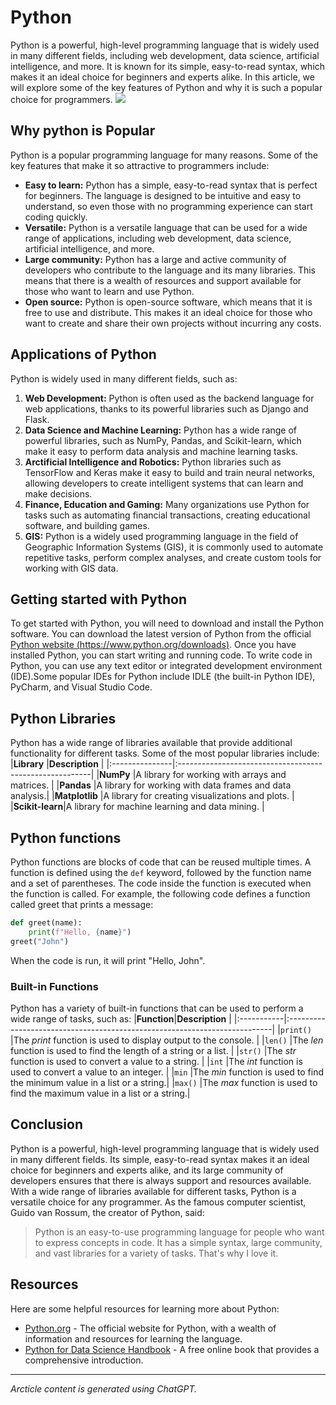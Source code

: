 # Python
Python is a powerful, high-level programming language that is widely used in many different fields, including web development, data science, artificial intelligence, and more. It is known for its simple, easy-to-read syntax, which makes it an ideal choice for beginners and experts alike. In this article, we will explore some of the key features of Python and why it is such a popular choice for programmers.
![](https://www.python.org/static/img/python-logo@2x.png)
## Why python is Popular
Python is a popular programming language for many reasons. Some of the key features that make it so attractive to programmers include:
- **Easy to learn:** Python has a simple, easy-to-read syntax that is perfect for beginners. The language is designed to be intuitive and easy to understand, so even those with no programming experience can start coding quickly.
- **Versatile:** Python is a versatile language that can be used for a wide range of applications, including web development, data science, artificial intelligence, and more.
- **Large community:** Python has a large and active community of developers who contribute to the language and its many libraries. This means that there is a wealth of resources and support available for those who want to learn and use Python.
- **Open source:** Python is open-source software, which means that it is free to use and distribute. This makes it an ideal choice for those who want to create and share their own projects without incurring any costs.
## Applications of Python
Python is widely used in many different fields, such as:
1. **Web Development:** Python is often used as the backend language for web applications, thanks to its powerful libraries such as Django and Flask.
2. **Data Science and Machine Learning:** Python has a wide range of powerful libraries, such as NumPy, Pandas, and Scikit-learn, which make it easy to perform data analysis and machine learning tasks.
3. **Arctificial Intelligence and Robotics:** Python libraries such as TensorFlow and Keras make it easy to build and train neural networks, allowing developers to create intelligent systems that can learn and make decisions.
4. **Finance, Education and Gaming:** Many organizations use Python for tasks such as automating financial transactions, creating educational software, and building games.
5. **GIS:** Python is a widely used programming language in the field of Geographic Information Systems (GIS), it is commonly used to automate repetitive tasks, perform complex analyses, and create custom tools for working with GIS data.
## Getting started with Python
To get started with Python, you will need to download and install the Python software. You can download the latest version of Python from the official [Python website (https://www.python.org/downloads)](https://www.python.org/downloads). Once you have installed Python, you can start writing and running code.
To write code in Python, you can use any text editor or integrated development environment (IDE).Some popular IDEs for Python include IDLE (the built-in Python IDE), PyCharm, and Visual Studio Code.
## Python Libraries
Python has a wide range of libraries available that provide additional functionality for different tasks. Some of the most popular libraries include:
|**Library**     |**Description**                                          |
|:---------------|:--------------------------------------------------------|
|**NumPy**       |A library for working with arrays and matrices.          |
|**Pandas**      |A library for working with data frames and data analysis.|
|**Matplotlib**  |A library for creating visualizations and plots.         |
|**Scikit-learn**|A library for machine learning and data mining.          |
## Python functions
Python functions are blocks of code that can be reused multiple times. A function is defined using the `def` keyword, followed by the function name and a set of parentheses. The code inside the function is executed when the function is called.
For example, the following code defines a function called greet that prints a message:
```python
def greet(name):
    print(f"Hello, {name}")
greet("John")
```
When the code is run, it will print "Hello, John".
### Built-in Functions
Python has a variety of built-in functions that can be used to perform a wide range of tasks, such as:
|**Function**|**Description**                                                            |
|:-----------|:--------------------------------------------------------------------------|
|`print()`   |The *print* function is used to display output to the console.             |
|`len()`     |The *len* function is used to find the length of a string or a list.       |
|`str()`     |The *str* function is used to convert a value to a string.                 |
|`int`       |The *int* function is used to convert a value to an integer.               |
|`min`       |The *min* function is used to find the minimum value in a list or a string.|
|`max()`     |The *max* function is used to find the maximum value in a list or a string.|
## Conclusion
Python is a powerful, high-level programming language that is widely used in many different fields. Its simple, easy-to-read syntax makes it an ideal choice for beginners and experts alike, and its large community of developers ensures that there is always support and resources available. With a wide range of libraries available for different tasks, Python is a versatile choice for any programmer.
As the famous computer scientist, Guido van Rossum, the creator of Python, said:
> Python is an easy-to-use programming language for people who want to express concepts in code. It has a simple syntax, large community, and vast libraries for a variety of tasks. That's why I love it.
## Resources
Here are some helpful resources for learning more about Python:
- [Python.org](https://www.python.org/) - The official website for Python, with a wealth of information and resources for learning the language.
- [Python for Data Science Handbook](https://jakevdp.github.io/PythonDataScienceHandbook) - A free online book that provides a comprehensive introduction.
***
*Arcticle content is generated using ChatGPT.*